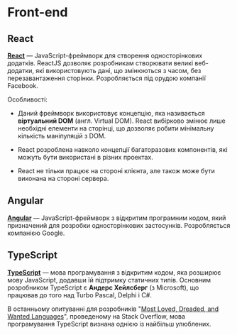 # Front-end

## React

**[React](https://facebook.github.io/react/)** — JavaScript-фреймворк для створення односторінкових додатків. ReactJS дозволяє розробникам створювати великі веб-додатки, які використовують дані, що змінюються з часом, без перезавантаження сторінки. Розробляється під орудою компанії Facebook.

Особливості:

* Даний фреймворк використовує концепцію, яка називається **віртуальний DOM** (англ. Virtual DOM). React вибірково змінює лише необхідні елементи на сторінці, що дозволяє робити мінімальну кількість маніпуляцій з DOM.

* React розроблена навколо концепції багаторазових компонентів, які можуть бути використані в різних проектах.

* React не тільки працює на стороні клієнта, але також може бути виконана на стороні сервера.

## Angular

**[Angular](https://angular.io)** — JavaScript-фреймворк з відкритим програмним кодом, який призначений для розробки односторінкових застосунків. Розробляється компанією Google.

## TypeScript

**[TypeScript](http://www.typescriptlang.org)** — мова програмування з відкритим кодом, яка розширює мову JavaScript, додавши їй підтримку статичних типів. Основним розробником TypeScript є **Андерс Хейлсберг** (з Microsoft), що працював до того над Turbo Pascal, Delphi і C#.

В останньому опитуванні для розробників "[Most Loved, Dreaded, and Wanted Languages](https://insights.stackoverflow.com/survey/2017#technology-most-loved-dreaded-and-wanted-languages)", проведеному на Stack Overflow, мова програмування TypeScript визнана однією із найбільш улюблених.